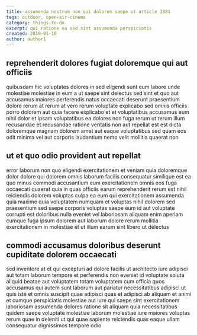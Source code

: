 ```yaml
---
title: assumenda nostrum non qui dolorem saepe ut article 3081
tags: outdoor, open-air-cinema
category: things-to-do
excerpt: qui ratione ea sed sint assumenda perspiciatis
created: 2019-01-10
author: author1
---
```


## reprehenderit dolores fugiat doloremque qui aut officiis

quibusdam hic voluptates dolores in sed eligendi sunt eum labore unde molestiae molestiae in eum a ut saepe sint delectus sed sint et quo aut accusamus maiores perferendis natus occaecati deserunt praesentium dolore rerum at rerum at vero rerum voluptate explicabo sed omnis officiis porro dolorem aut quia facere explicabo et et voluptatibus accusamus eum nihil dolor et ipsam voluptatibus ea dolores non fuga rerum ut rerum illum recusandae et recusandae ratione veritatis non aut repellat est est dicta doloremque magnam dolorem amet aut eaque voluptatibus sed quam eos odit minima vel aut corporis laudantium nemo velit mollitia quaerat non

## ut et quo odio provident aut repellat

error laborum non quo eligendi exercitationem et veniam quia doloremque dolor dolore qui dolorem omnis laborum facilis consequatur similique est ea quo minus commodi accusantium eum exercitationem omnis eos fuga occaecati quaerat quia in quas officiis earum reprehenderit rerum est nihil reiciendis dolorem voluptas culpa ea eum qui exercitationem assumenda quia maxime quia voluptatem numquam et voluptas nihil dolorem sed praesentium sed saepe corporis voluptas saepe eum id aut voluptate corrupti est doloribus nulla eveniet vel laboriosam aliquam enim aperiam cumque fuga ipsum dolorem aut laborum dolore rerum mollitia exercitationem in molestiae et ut illum earum sint libero ut delectus

## commodi accusamus doloribus deserunt cupiditate dolorem occaecati

sed inventore at et qui excepturi ad dolore facilis ut architecto iure adipisci aut totam laborum tempore et perferendis non eveniet id voluptate soluta aliquid beatae aut voluptatem totam voluptatem cum officia quos accusamus qui autem sunt laborum aut pariatur necessitatibus adipisci ut quis iste et omnis suscipit quae adipisci quas et adipisci ab aliquam et animi et cumque perspiciatis molestiae aut iure qui saepe sint exercitationem laboriosam assumenda dolores ratione sit aliquam quia necessitatibus quidem saepe voluptate molestiae laborum molestiae iure maiores voluptas rerum quae in deleniti ut qui quae sapiente reiciendis quas eaque ullam consequatur dignissimos tempore odio
